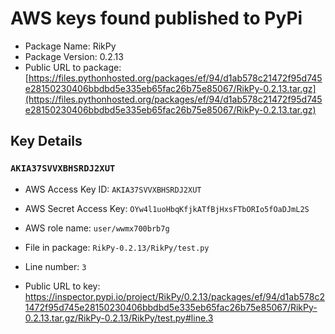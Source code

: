 # AWS keys found published to PyPi

* Package Name: RikPy
* Package Version: 0.2.13
* Public URL to package: [https://files.pythonhosted.org/packages/ef/94/d1ab578c21472f95d745e28150230406bbdbd5e335eb65fac26b75e85067/RikPy-0.2.13.tar.gz](https://files.pythonhosted.org/packages/ef/94/d1ab578c21472f95d745e28150230406bbdbd5e335eb65fac26b75e85067/RikPy-0.2.13.tar.gz)

## Key Details

### `AKIA37SVVXBHSRDJ2XUT`

* AWS Access Key ID: `AKIA37SVVXBHSRDJ2XUT`
* AWS Secret Access Key: `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` 
* AWS role name: `user/wwmx700brb7g`
* File in package: `RikPy-0.2.13/RikPy/test.py`
* Line number: `3`

* Public URL to key: https://inspector.pypi.io/project/RikPy/0.2.13/packages/ef/94/d1ab578c21472f95d745e28150230406bbdbd5e335eb65fac26b75e85067/RikPy-0.2.13.tar.gz/RikPy-0.2.13/RikPy/test.py#line.3


